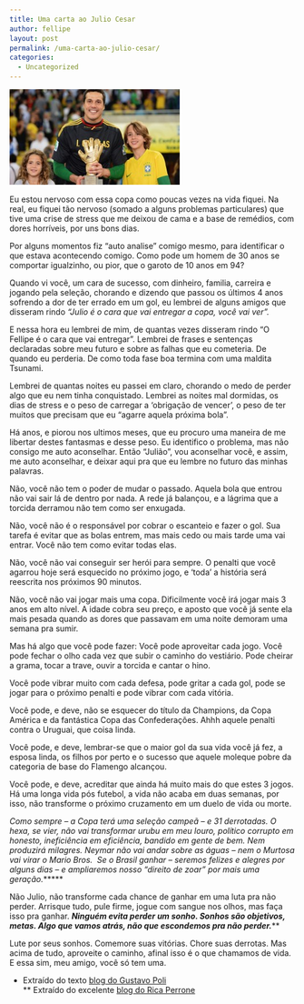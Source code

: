 ```yaml
---
title: Uma carta ao Julio Cesar
author: fellipe
layout: post
permalink: /uma-carta-ao-julio-cesar/
categories:
  - Uncategorized
---
```

[<img class="size-medium wp-image-190 aligncenter" alt="2131089_full-lnd" src="/img/posts//2014/06/2131089_full-lnd-300x168.jpg" width="300" height="168" />][1]

Eu estou nervoso com essa copa como poucas vezes na vida fiquei. Na real, eu fiquei tão nervoso (somado a alguns problemas particulares) que tive uma crise de stress que me deixou de cama e a base de remédios, com dores horríveis, por uns bons dias.

Por alguns momentos fiz &#8220;auto analise&#8221; comigo mesmo, para identificar o que estava acontecendo comigo. Como pode um homem de 30 anos se comportar igualzinho, ou pior, que o garoto de 10 anos em 94?

Quando vi você, um cara de sucesso, com dinheiro, familia, carreira e jogando pela seleção, chorando e dizendo que passou os últimos 4 anos sofrendo a dor de ter errado em um gol, eu lembrei de alguns amigos que disseram rindo *&#8220;Julio é o cara que vai entregar a copa, você vai ver&#8221;.*

E nessa hora eu lembrei de mim, de quantas vezes disseram rindo &#8220;O Fellipe é o cara que vai entregar&#8221;. Lembrei de frases e sentenças declaradas sobre meu futuro e sobre as falhas que eu cometeria. De quando eu perderia. De como toda fase boa termina com uma maldita Tsunami.

Lembrei de quantas noites eu passei em claro, chorando o medo de perder algo que eu nem tinha conquistado. Lembrei as noites mal dormidas, os dias de stress e o peso de carregar a &#8216;obrigação de vencer&#8217;, o peso de ter muitos que precisam que eu &#8220;agarre aquela próxima bola&#8221;.

Há anos, e piorou nos ultimos meses, que eu procuro uma maneira de me libertar destes fantasmas e desse peso. Eu identifico o problema, mas não consigo me auto aconselhar. Então &#8220;Julião&#8221;, vou aconselhar você, e assim, me auto aconselhar, e deixar aqui pra que eu lembre no futuro das minhas palavras.

Não, você não tem o poder de mudar o passado. Aquela bola que entrou não vai sair lá de dentro por nada. A rede já balançou, e a lágrima que a torcida derramou não tem como ser enxugada.

Não, você não é o responsável por cobrar o escanteio e fazer o gol. Sua tarefa é evitar que as bolas entrem, mas mais cedo ou mais tarde uma vai entrar. Você não tem como evitar todas elas.

Não, você não vai conseguir ser herói para sempre. O penalti que você agarrou hoje será esquecido no próximo jogo, e &#8216;toda&#8217; a história será reescrita nos próximos 90 minutos.

Não, você não vai jogar mais uma copa. Dificilmente você irá jogar mais 3 anos em alto nível. A idade cobra seu preço, e aposto que você já sente ela mais pesada quando as dores que passavam em uma noite demoram uma semana pra sumir.

Mas há algo que você pode fazer: Você pode aproveitar cada jogo. Você pode fechar o olho cada vez que subir o caminho do vestiário. Pode cheirar a grama, tocar a trave, ouvir a torcida e cantar o hino.

Você pode vibrar muito com cada defesa, pode gritar a cada gol, pode se jogar para o próximo penalti e pode vibrar com cada vitória.

Você pode, e deve, não se esquecer do título da Champions, da Copa América e da fantástica Copa das Confederações. Ahhh aquele penalti contra o Uruguai, que coisa linda.

Você pode, e deve, lembrar-se que o maior gol da sua vida você já fez, a esposa linda, os filhos por perto e o sucesso que aquele moleque pobre da categoria de base do Flamengo alcançou.

Você pode, e deve, acreditar que ainda há muito mais do que estes 3 jogos. Há uma longa vida pós futebol, a vida não acaba em duas semanas, por isso, não transforme o próximo cruzamento em um duelo de vida ou morte.

*Como sempre &#8211; a Copa terá uma seleção campeã – e 31 derrotadas. O hexa, se vier, não vai transformar urubu em meu louro, político corrupto em honesto, ineficiência em eficiência, bandido em gente de bem. Nem produzirá milagres. Neymar não vai andar sobre as águas – nem o Murtosa vai virar o Mario Bros.  Se o Brasil ganhar – seremos felizes e alegres por alguns dias – e ampliaremos nosso “direito de zoar” por mais uma geração.******

Não Julio, não transforme cada chance de ganhar em uma luta pra não perder. Arrisque tudo, pule firme, jogue com sangue nos olhos, mas faça isso pra ganhar. ***Ninguém evita perder um sonho. Sonhos são objetivos, metas. Algo que vamos atrás, não que escondemos pra não perder.*****

Lute por seus sonhos. Comemore suas vitórias. Chore suas derrotas. Mas acima de tudo, aproveite o caminho, afinal isso é o que chamamos de vida. E essa sim, meu amigo, você só tem uma.

* Extraído do texto <a href="http://globoesporte.globo.com/blogs/especial-blog/coluna-dois/post/o-milimetro-de-jara.html" target="_blank">blog do Gustavo Poli</a>  
** Extraído do excelente <a href="http://www.ricaperrone.com.br/conquistem-na/" target="_blank">blog do Rica Perrone</a>

 [1]: /img/posts//2014/06/2131089_full-lnd.jpg